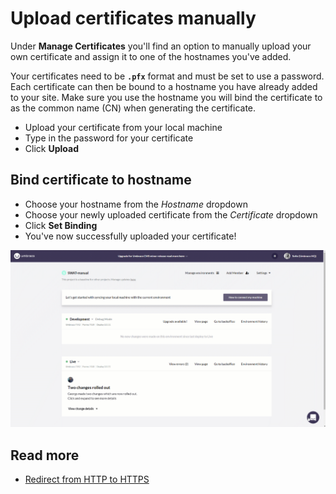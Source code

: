 # Upload certificates manually

Under **Manage Certificates** you'll find an option to manually upload your own certificate and assign it to one of the hostnames you've added.

Your certificates need to be **`.pfx`** format and must be set to use a password. Each certificate can then be bound to a hostname you have already added to your site. Make sure you use the hostname you will bind the certificate to as the common name (CN) when generating the certificate.

* Upload your certificate from your local machine
* Type in the password for your certificate
* Click **Upload**

## Bind certificate to hostname

* Choose your hostname from the *Hostname* dropdown
* Choose your newly uploaded certificate from the *Certificate* dropdown
* Click **Set Binding**
* You've now successfully uploaded your certificate!

![Upload and bind certificate](images/upload-bind-cert.gif)

## Read more

* [Redirect from HTTP to HTTPS](../Rewrites-on-Cloud#running-your-site-on-https-only)
